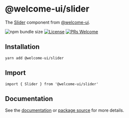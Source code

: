# @welcome-ui/slider

The [Slider](http://welcome-ui.com/components/slider) component from [@welcome-ui](http://welcome-ui.com).

![npm bundle size](https://img.shields.io/bundlephobia/minzip/@welcome-ui/slider) [![License](https://img.shields.io/npm/l/welcome-ui.svg)](https://github.com/WTTJ/welcome-ui/blob/master/LICENSE) [![PRs Welcome](https://img.shields.io/badge/PRs-welcome-mediumspringgreen.svg)](ttps://github.com/WTTJ/welcome-ui/blob/master/CONTRIBUTING.md)

## Installation

    yarn add @welcome-ui/slider

## Import

    import { Slider } from '@welcome-ui/slider'

## Documentation

See the [documentation](http://welcome-ui.com/components/slider) or [package source](https://github.com/WTTJ/welcome-ui/tree/master/packages/Slider) for more details.
